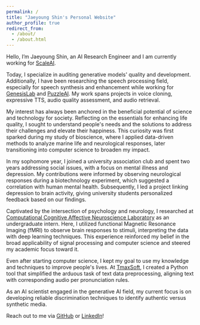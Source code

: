 ```yaml
---
permalink: /
title: "Jaeyoung Shin's Personal Website"
author_profile: true
redirect_from: 
  - /about/
  - /about.html
---
```


<!-- Jaeyoung Shin's Personal Website -->
Hello, I’m Jaeyoung Shin, an AI Research Engineer and I am currently working for [ScaleAI](https://scale.com/).

Today, I specialize in auditing generative models' quality and development. 
Additionally, I have been researching the speech processing field, especially for speech synthesis and enhancement while working for [GenesisLab](https://home.genesislab.ai/) and [PuzzleAI](https://puzzle-ai.com/). 
My work spans projects in voice cloning, expressive TTS, audio quality assessment, and audio retrieval.

My interest has always been anchored in the beneficial potential of science and technology for society. 
Reflecting on the essentials for enhancing life quality, I sought to understand people's needs and the solutions to address their challenges and elevate their happiness. 
This curiosity was first sparked during my study of bioscience, where I applied data-driven methods to analyze marine life and neurological responses, later transitioning into computer science to broaden my impact.

In my sophomore year, I joined a university association club and spent two years addressing social issues, with a focus on mental illness and depression.
My contributions were informed by observing neurological responses during a biotechnology experiment, which suggested a correlation with human mental health. 
Subsequently, I led a project linking depression to brain activity, giving university students personalized feedback based on our findings. 

Captivated by the intersection of psychology and neurology, I researched at [Computational Cognitive Affective Neuroscience Laboratory](https://cocoanlab.github.io/) as an undergraduate intern. 
Here, I utilized functional Magnetic Resonance Imaging (fMRI) to observe brain responses to stimuli, interpreting the data with deep learning techniques. 
This experience reinforced my belief in the broad applicability of signal processing and computer science and steered my academic focus toward it.

Even after starting computer science, I kept my goal to use my knowledge and techniques to improve people's lives. 
At [TmaxSoft](https://www.tmaxsoft.com/en/introduction/overview), I created a Python tool that simplified the arduous task of text data preprocessing, aligning text with corresponding audio per pronunciation rules. 

As an AI scientist engaged in the generative AI field, my current focus is on developing reliable discrimination techniques to identify authentic versus synthetic media.

Reach out to me via [GitHub](https://github.com/jyshin0926) or [LinkedIn](https://www.linkedin.com/in/jaeyoungshin23/)!

